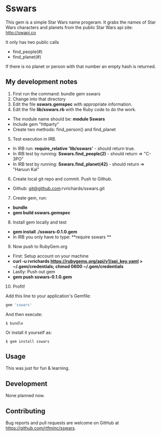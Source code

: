 # Sswars

This gem is a simple Star Wars name progeram. It grabs the names of Star Wars characters and planets from the public Star Wars api site: http://swapi.co

It only has two public calls
* find_people(#)
* find_planet(#)

If there is no planet or person with that number an empty hash is returned.

## My development notes

1. First run the command: bundle gem sswars
2. Change into that directory
3. Edit the file **sswars.gemspec** with appropriate information.
4. Edit the file **lib/sswars.rb** with the Ruby code to do the work.
  * The module name should be: **module Sswars**
  * Include gem "httparty"
  * Create two methods: find_person() and find_planet
5. Test execution in IRB.
  * In IRB run: **require_relative 'lib/sswars'** - should return true.
  * In IRB test by running: **Sswars.find_people(2)** - should return => "C-3PO"
  * In IRB test by running: **Sswars.find_planet(42)** - should return => "Haruun Kal"
6. Create local git repo and commit. Push to Github.
  * Github: git@github.com:rvrichards/sswars.git
7. Create gem, run: 
  * **bundle**
  * **gem build sswars.gemspec**
8. Install gem locally and test
  * **gem install ./sswars-0.1.0.gem**
  * In IRB you only have to type: **require sswars **
9. Now push to RubyGem.org
  * First: Setup account on your machine
  * **curl -u rvrichards https://rubygems.org/api/v1/api_key.yaml > ~/.gem/credentials; chmod 0600 ~/.gem/credentials**
  * Lastly: Push out gem
  * **gem push sswars-0.1.0.gem**
10. Profit!



Add this line to your application's Gemfile:

```ruby
gem 'sswars'
```

And then execute:

    $ bundle

Or install it yourself as:

    $ gem install sswars

## Usage

This was just for fun & learning.

## Development

None planned now.

## Contributing

Bug reports and pull requests are welcome on GitHub at https://github.com/rtfminc/sswars.

